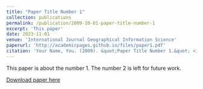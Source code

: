 ```yaml
---
title: "Paper Title Number 1"
collection: publications
permalink: /publication/2009-10-01-paper-title-number-1
excerpt: 'This paper'
date: 2023-11-01
venue: 'International Journal Geographical Information Science'
paperurl: 'http://academicpages.github.io/files/paper1.pdf'
citation: 'Your Name, You. (2009). &quot;Paper Title Number 1.&quot; <i>Journal 1</i>. 1(1).'
---
```

This paper is about the number 1. The number 2 is left for future work.

[Download paper here](http://academicpages.github.io/files/paper1.pdf)

